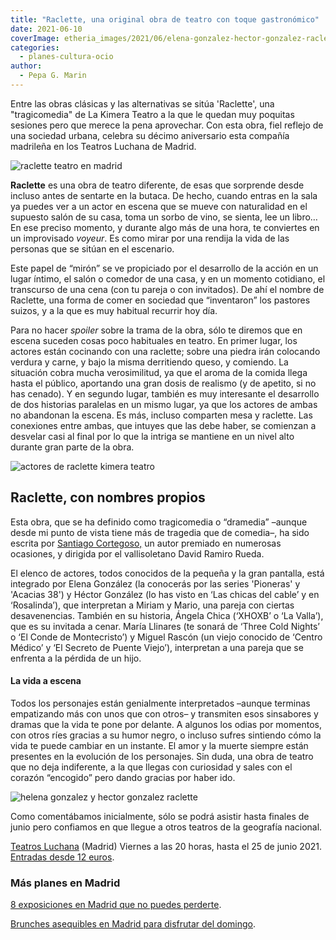 ```yaml
---
title: "Raclette, una original obra de teatro con toque gastronómico"
date: 2021-06-10
coverImage: etheria_images/2021/06/elena-gonzalez-hector-gonzalez-raclette.jpg
categories: 
  - planes-cultura-ocio
author: 
  - Pepa G. Marin
---
```


Entre las obras clásicas y las alternativas se sitúa 'Raclette', una "tragicomedia" de La Kimera Teatro a la que le quedan muy poquitas sesiones pero que merece la pena aprovechar. Con esta obra, fiel reflejo de una sociedad urbana, celebra su décimo aniversario esta compañía madrileña en los Teatros Luchana de Madrid.

![raclette teatro en madrid](etheria_images/2021/06/teatro-raclette-madrid.jpg "Cartel de Raclette.")

**Raclette** es una obra de teatro diferente, de esas que sorprende desde incluso antes 
de sentarte en la butaca. De hecho, cuando entras en la sala ya puedes ver a un actor en 
escena que se mueve con naturalidad en el supuesto salón de su casa, toma un sorbo de 
vino, se sienta, lee un libro… En ese preciso momento, y durante algo más de una hora, 
te conviertes en un improvisado _voyeur_. Es como mirar por una rendija la vida de las 
personas que se sitúan en el escenario. 

Este papel de “mirón” se ve propiciado por el desarrollo de la acción en un lugar 
íntimo, el salón o comedor de una casa, y en un momento cotidiano, el transcurso de una 
cena (con tu pareja o con invitados). De ahí el nombre de Raclette, una forma de comer 
en sociedad que “inventaron” los pastores suizos, y a la que es muy habitual recurrir 
hoy día. 

Para no hacer _spoiler_ sobre la trama de la obra, sólo te diremos que en escena suceden 
cosas poco habituales en teatro. En primer lugar, los actores están cocinando con una 
raclette; sobre una piedra irán colocando verdura y carne, y bajo la misma derritiendo 
queso, y comiendo. La situación cobra mucha verosimilitud, ya que el aroma de la comida 
llega hasta el público, aportando una gran dosis de realismo (y de apetito, si no has 
cenado). Y en segundo lugar, también es muy interesante el desarrollo de dos historias 
paralelas en un mismo lugar, ya que los actores de ambas no abandonan la escena. Es más, 
incluso comparten mesa y raclette. Las conexiones entre ambas, que intuyes que las debe 
haber, se comienzan a desvelar casi al final por lo que la intriga se mantiene en un 
nivel alto durante gran parte de la obra. 

![actores de raclette kimera teatro](etheria_images/2021/06/actores-teatro-raclette.jpg "(De Izq. a Dcha.) Ángela Chica, Héctor González, Elena González, María Llina y Miguel Rascón.")

## Raclette, con nombres propios

Esta obra, que se ha definido como tragicomedia o “dramedia” –aunque desde mi punto de 
vista tiene más de tragedia que de comedia–, ha sido escrita por [Santiago 
Cortegoso,](https://www.contextoteatral.es/santiagocortegoso.html) un autor premiado en 
numerosas ocasiones, y dirigida por el vallisoletano David Ramiro Rueda. 

El elenco de actores, todos conocidos de la pequeña y la gran pantalla, está integrado 
por Elena González (la conocerás por las series 'Pioneras' y 'Acacias 38') y Héctor 
González (lo has visto en ‘Las chicas del cable’ y en ‘Rosalinda’), que interpretan a 
Miriam y Mario, una pareja con ciertas desavenencias. También en su historia, Ángela 
Chica (‘XHOXB’ o ‘La Valla’), que es su invitada a cenar. María Llinares (te sonará de 
‘Three Cold Nights’ o ‘El Conde de Montecristo’) y Miguel Rascón (un viejo conocido de 
‘Centro Médico’ y ‘El Secreto de Puente Viejo’), interpretan a una pareja que se 
enfrenta a la pérdida de un hijo. 

#### La vida a escena

Todos los personajes están genialmente interpretados –aunque terminas empatizando más 
con unos que con otros– y transmiten esos sinsabores y dramas que la vida te pone por 
delante. A algunos los odias por momentos, con otros ríes gracias a su humor negro, o 
incluso sufres sintiendo cómo la vida te puede cambiar en un instante. El amor y la 
muerte siempre están presentes en la evolución de los personajes. Sin duda, una obra de 
teatro que no deja indiferente, a la que llegas con curiosidad y sales con el corazón 
“encogido” pero dando gracias por haber ido. 

![helena gonzalez y hector gonzalez raclette](etheria_images/2021/06/elena-gonzalez-hector-gonzalez-raclette.jpg "Elena González y Héctor González en Raclette (La Kimera Teatro).")

Como comentábamos inicialmente, sólo se podrá asistir hasta finales de junio pero 
confiamos en que llegue a otros teatros de la geografía nacional. 

[Teatros Luchana](https://teatrosluchana.es/cartelera/raclette/) (Madrid) Viernes a las 
20 horas, hasta el 25 de junio 2021. [Entradas desde 12 
euros](https://proticketing.com/teatrosluchana/es_ES/entradas/evento/19912). 

### Más planes en Madrid

[8 exposiciones en Madrid que no puedes 
perderte](https://etheriamagazine.com/2021/05/27/nuevas-exposiciones-en-madrid-verano-2021/). 

[Brunches asequibles en Madrid para disfrutar del 
domingo](https://etheriamagazine.com/2020/11/13/brunch-buenos-y-baratos-en-madrid/).
